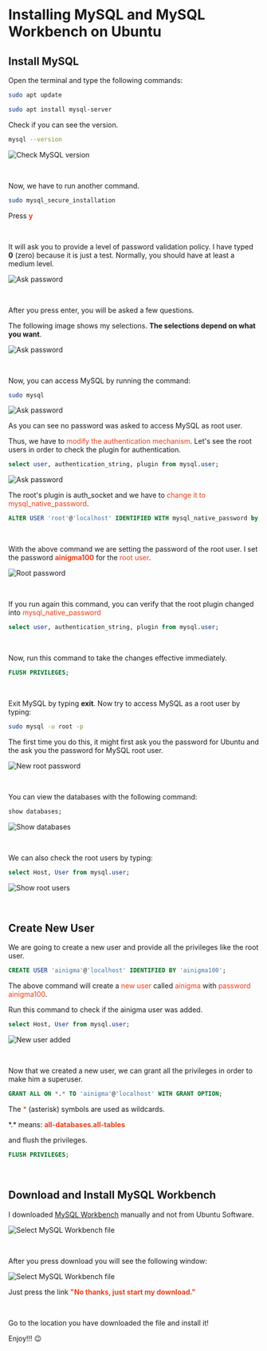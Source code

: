 # Installing MySQL and MySQL Workbench on Ubuntu

## Install MySQL
Open the terminal and type the following commands:

```bash
sudo apt update
```

```bash
sudo apt install mysql-server
```

Check if you can see the version.

```bash
mysql --version
```
![Check MySQL version](images/version.png)

<br>

Now, we have to run another command.

```bash
sudo mysql_secure_installation
```

Press <span style="color:#f03c15">**y**</span>

<br>

It will ask you to provide a level of password validation policy. I have typed **0** (zero) because it is just a test. Normally, you should have at least a medium level.

![Ask password](images/ask_password.png)

<br>

After you press enter, you will be asked a few questions. 

The following image shows my selections. **The selections depend on what you want**.

![Ask password](images/selections.png)

<br>

Now, you can access MySQL by running the command:


```bash
sudo mysql
```

![Ask password](images/no_password_asked.png)

As you can see no password was asked to access MySQL as root user.

Thus, we have to <span style="color:#f03c15">modify the authentication mechanism</span>. Let's see the root users in order to check the plugin for authentication.

```sql
select user, authentication_string, plugin from mysql.user;
```

![Ask password](images/auth_socket.png)

The root's plugin is auth_socket and we have to <span style="color:#f03c15">change it to mysql_native_password</span>.

```sql
ALTER USER 'root'@'localhost' IDENTIFIED WITH mysql_native_password by 'ainigma100';
```

<br>

With the above command we are setting the password of the root user. I set the password <span style="color:#f03c15">**ainigma100**</span> for the <span style="color:#f03c15">root user</span>.

![Root password](images/ainigma100.png)

<br>

If you run again this command, you can verify that the root plugin changed into <span style="color:#f03c15"> mysql_native_password</span>

```sql
select user, authentication_string, plugin from mysql.user;
```

<br>

Now, run this command to take the changes effective immediately.

```sql
FLUSH PRIVILEGES;
```
<br>

Exit MySQL by typing **exit**. Now try to access MySQL as a root user by typing: 

```bash
sudo mysql -u root -p
```
 The first time you do this, it might first ask you the password for Ubuntu and the ask you the password for MySQL root user.

![New root password](images/new_root_password.png)

<br>

You can view the databases with the following command:

```sql
show databases;
```

![Show databases](images/show_databases.png)

<br>

We can also check the root users by typing:

```sql
select Host, User from mysql.user;
```

![Show root users](images/root_users.png)

<br>

## Create New User
We are going to create a new user and provide all the privileges like the root user.

```sql
CREATE USER 'ainigma'@'localhost' IDENTIFIED BY 'ainigma100';
```

The above command will create a <span style="color:#f03c15">new user</span> called <span style="color:#f03c15">ainigma</span> with <span style="color:#f03c15">password ainigma100</span>.

Run this command to check if the ainigma user was added.

```sql
select Host, User from mysql.user;
```


![New user added](images/user_added.png)

<br>

Now that we created a new user, we can grant all the privileges in order to make him a superuser.


```sql
GRANT ALL ON *.* TO 'ainigma'@'localhost' WITH GRANT OPTION;
```

The <span style="color:#f03c15">*</span> (asterisk) symbols are used as wildcards.

\*.\* means: <span style="color:#f03c15">**all-databases**</span>.<span style="color:#f03c15">**all-tables**</span>

and flush the privileges.


```sql
FLUSH PRIVILEGES;
```
<br>

## Download and Install MySQL Workbench

I downloaded [MySQL Workbench](https://dev.mysql.com/downloads/workbench/) manually and not from Ubuntu Software.

![Select MySQL Workbench file](images/select_version.png)

<br>

After you press download you will see the following window:

![Select MySQL Workbench file](images/select_version_2.png)

Just press the link <span style="color:#f03c15">**"No thanks, just start my download."**</span>

<br>

Go to the location you have downloaded the file and install it!

Enjoy!!! :wink:
